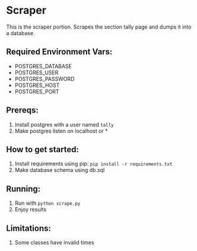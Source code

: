 Scraper
=======

This is the scraper portion. Scrapes the section tally page and dumps it into a database.

Required Environment Vars:
--------------------------
- POSTGRES_DATABASE
- POSTGRES_USER
- POSTGRES_PASSWORD
- POSTGRES_HOST
- POSTGRES_PORT

Prereqs:
--------
1. Install postgres with a user named `tally`
2. Make postgres listen on localhost or *

How to get started:
-------------------
1. Install requirements using pip: `pip install -r requirements.txt`
2. Make database schema using db.sql

Running:
--------
1. Run with `python scrape.py`
2. Enjoy results


Limitations:
------------
1. Some classes have invalid times